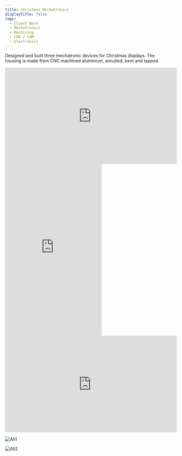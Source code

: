 ```yaml
---
title: Christmas Mechatronics
displayTitle: false
tags:
  - Client Work
  - Mechatronics
  - Machining
  - CAD / CAM
  - Electronics
---
```


Designed and built three mechatronic devices for Christmas displays. The housing is made from CNC machined aluminium, annulled, bent and tapped. 

<iframe width="560" height="315" src="https://www.youtube.com/embed/Epfbo82-5Js" title="YouTube video player" frameborder="0" allow="accelerometer; autoplay; clipboard-write; encrypted-media; gyroscope; picture-in-picture" allowfullscreen></iframe>

<iframe width="315" height="560" src="https://www.youtube.com/embed/CEuIxoOVMEs" title="YouTube video player" frameborder="0" allow="accelerometer; autoplay; clipboard-write; encrypted-media; gyroscope; picture-in-picture" allowfullscreen></iframe>

<iframe width="560" height="315" src="https://www.youtube.com/embed/vmpcgXyBNMM" title="YouTube video player" frameborder="0" allow="accelerometer; autoplay; clipboard-write; encrypted-media; gyroscope; picture-in-picture" allowfullscreen></iframe>

![Ali1](https://d2w9rnfcy7mm78.cloudfront.net/13972768/original_b8c2133290b530513a163e2004deae3d.jpg?1636893613?bc=0)

![Ali2](https://d2w9rnfcy7mm78.cloudfront.net/13972769/original_9dce2039e68fd86305369c3363e5a604.jpg?1636893621?bc=0)